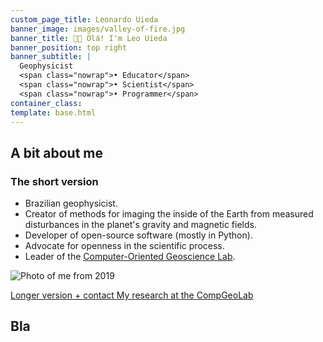 ```yaml
---
custom_page_title: Leonardo Uieda
banner_image: images/valley-of-fire.jpg
banner_title: 👋🏽 Olá! I'm Leo Uieda
banner_position: top right
banner_subtitle: |
  Geophysicist
  <span class="nowrap">• Educator</span>
  <span class="nowrap">• Scientist</span>
  <span class="nowrap">• Programmer</span>
container_class:
template: base.html
---
```


<div class="container-fluid page-section">
<section class="container narrow-page">

<h2 class="mb-5 text-center">A bit about me</h2>

<div class="row align-items-center justify-content-center gy-3 mb-4">
<div class="col-sm-8">

### The short version

* Brazilian geophysicist.
* Creator of methods for imaging the inside of the Earth from measured
  disturbances in the planet's gravity and magnetic fields.
* Developer of open-source software (mostly in Python).
* Advocate for openness in the scientific process.
* Leader of the [Computer-Oriented Geoscience Lab](https://www.compgeolab.org).

</div>
<div class="col-9 col-sm-4">

<img src="https://github.com/leouieda.png" alt="Photo of me from 2019" class="headshot mb-4">

</div>
</div>

<a class="btn btn-outline-light mt-3 me-3" href="/about">Longer version + contact <i class="far fa-arrow-alt-circle-right ms-1" aria-hidden="true"></i></a>
<a class="btn btn-light mt-3" href="https://www.compgeolab.org" target="_blank">My research at the CompGeoLab <i class="fa fa-external-link-square-alt ms-1" aria-hidden="true"></i></a>

</section>
</div>
<div class="container-fluid page-section-light">
<section class="container narrow-page">

## Bla

</section>
</div>

[deoes]: https://www.liverpool.ac.uk/earth-ocean-and-ecological-sciences/
[compeolab]: https://www.compgeolab.org
[gmt]: https://www.generic-mapping-tools.org
[pygmt]: https://www.pygmt.org/
[fatiando]: https://www.fatiando.org
[ssi-fellowship]: https://software.ac.uk/about/fellows/leonardo-uieda
[swung]: https://softwareunderground.org/

